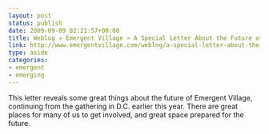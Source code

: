 ```yaml
---
layout: post
status: publish
date: 2009-09-09 02:21:57+00:00
title: Weblog » Emergent Village » A Special Letter About the Future of Emergent Village
link: http://www.emergentvillage.com/weblog/a-special-letter-about-the-future-of-emergent-village
type: aside
categories:
- emergent
- emerging
---
```


This letter reveals some great things about the future of Emergent Village, continuing from the gathering in D.C. earlier this year. There are great places for many of us to get involved, and great space prepared for the future.
